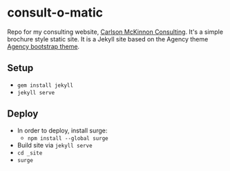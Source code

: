 # consult-o-matic

Repo for my consulting website, [Carlson McKinnon Consulting](http://carlsonmckinnon.com). It's a simple brochure style static site. It is a Jekyll site based on the Agency theme [Agency bootstrap theme](http://startbootstrap.com/templates/agency/).

## Setup

- `gem install jekyll`
- `jekyll serve`

## Deploy

- In order to deploy, install surge:
    - `npm install --global surge`
- Build site via `jekyll serve`
- `cd _site`
- `surge`
